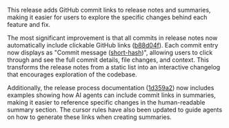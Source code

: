 This release adds GitHub commit links to release notes and summaries, making it easier for users to explore the specific changes behind each feature and fix.

The most significant improvement is that all commits in release notes now automatically include clickable GitHub links ([b88d04f](https://github.com/fxstein/todo.ai/commit/b88d04f37b8743da2a6234802726eb8131cbcfd8)). Each commit entry now displays as "Commit message ([short-hash](link))", allowing users to click through and see the full commit details, file changes, and context. This transforms the release notes from a static list into an interactive changelog that encourages exploration of the codebase.

Additionally, the release process documentation ([1d359a2](https://github.com/fxstein/todo.ai/commit/1d359a25b45d61b85c730e10137bb8c6f7f90dbf)) now includes examples showing how AI agents can include commit links in summaries, making it easier to reference specific changes in the human-readable summary section. The cursor rules have also been updated to guide agents on how to generate these links when creating summaries.
